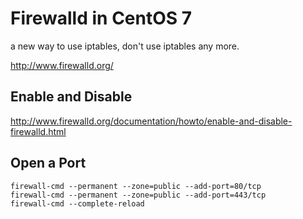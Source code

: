# Firewalld in CentOS 7

a new way to use iptables, don't use iptables any more.

http://www.firewalld.org/

## Enable and Disable

http://www.firewalld.org/documentation/howto/enable-and-disable-firewalld.html

## Open a Port

```
firewall-cmd --permanent --zone=public --add-port=80/tcp
firewall-cmd --permanent --zone=public --add-port=443/tcp
firewall-cmd --complete-reload
```

